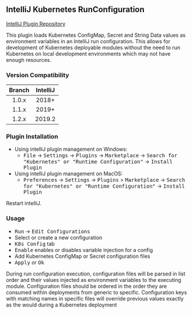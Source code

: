 ## IntelliJ Kubernetes RunConfiguration
[IntelliJ Plugin Repository](https://plugins.jetbrains.com/plugin/12394-kubernetes-runtime-configuration)


This plugin loads Kubernetes ConfigMap, Secret and String Data values as environment variables in an IntelliJ run configuration. This allows for development of Kubernetes deployable modules without the need to run Kubernetes on local development environments which may not have enough resources.

### Version Compatibility
| Branch | IntelliJ |
|:---:|:---:|
| 1.0.x   | 2018+    |
| 1.1.x   | 2019+    |
| 1.2.x   | 2019.2   |

### Plugin Installation

- Using intelliJ plugin management on Windows:
  - <kbd>File</kbd> -> <kbd>Settings</kbd> -> <kbd>Plugins</kbd> -> <kbd>Marketplace</kbd> -> <kbd>Search for "Kubernetes" or "Runtime Configuration"</kbd> -> <kbd>Install Plugin</kbd>
- Using intelliJ plugin management on MacOS:
  - <kbd>Preferences</kbd> -> <kbd>Settings</kbd> -> <kbd>Plugins</kbd> > <kbd>Marketplace</kbd> -> <kbd>Search for "Kubernetes" or "Runtime Configuration"</kbd> -> <kbd>Install Plugin</kbd>

Restart intelliJ.

### Usage

- <kbd>Run</kbd> -> <kbd>Edit Configurations</kbd>
- Select or create a new configuration
- <kbd>K8s Config</kbd> tab
- <kbd>Enable</kbd> enables or disables variable injection for a config 
- Add Kubernetes ConfigMap or Secret configuration files
- <kbd>Apply</kbd> or <kbd>Ok</kbd>

During run configuration execution, configuration files will be parsed in list order and their values injected as environment variables to the executing module. Configuration files should be ordered in the order they are consumed within deployments from generic to specific. Configuration keys with matching names in specific files will override previous values exactly as the would during a Kubernetes deployment
